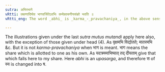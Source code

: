 ```yaml
---
sutra: अभिरभागे
vRtti: लक्षणादिष्वेव भागवर्जितेऽवभिः कर्मप्रवचनीयसंज्ञो भवति ॥
vRtti_eng: The word _abhi_ is _karma_-_pravachaniya_, in the above senses of 'in the direction of,' 'as regards,' and 'each severally' but not when it means division, 'share of.'

---
```

The illustrations given under the last _sutra_ _mutus_ _mutandi_ apply here also, with the exception of those given under head (4). As वृक्षमभि विद्योतते; मातरमभि &c. But it is not _karma_-_pravachaniya_ when भाग is meant. भाग means the share which is allotted to one as his own. As यदत्रममाभिष्यात् तद् दीयताम् give that which falls here to my share. Here _abhi_ is an _upasarga_, and therefore स of स्य is changed into ष.